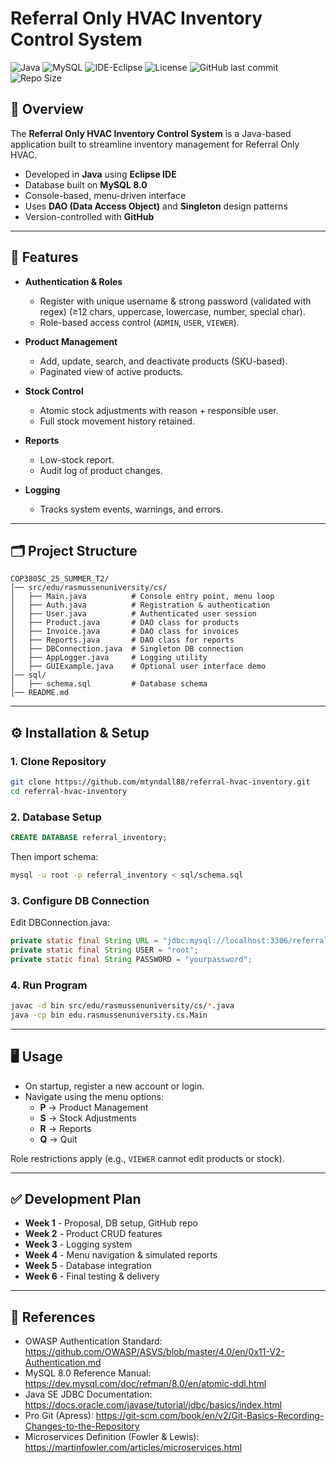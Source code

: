 # Referral Only HVAC Inventory Control System

![Java](https://img.shields.io/badge/Java-17-blue) 
![MySQL](https://img.shields.io/badge/MySQL-8.0-orange) 
![IDE-Eclipse](https://img.shields.io/badge/IDE-Eclipse-purple) 
![License](https://img.shields.io/badge/License-MIT-green) 
![GitHub last commit](https://img.shields.io/github/last-commit/mtyndall88/referral-hvac-inventory) 
![Repo Size](https://img.shields.io/github/repo-size/mtyndall88/referral-hvac-inventory)

## 📌 Overview
The **Referral Only HVAC Inventory Control System** is a Java-based application built to streamline inventory management for Referral Only HVAC.  

- Developed in **Java** using **Eclipse IDE**  
- Database built on **MySQL 8.0**  
- Console-based, menu-driven interface  
- Uses **DAO (Data Access Object)** and **Singleton** design patterns  
- Version-controlled with **GitHub**  

---

## 🔐 Features
- **Authentication & Roles**
  - Register with unique username & strong password (validated with regex) (≥12 chars, uppercase, lowercase, number, special char).
  - Role-based access control (`ADMIN`, `USER`, `VIEWER`).

- **Product Management**
  - Add, update, search, and deactivate products (SKU-based).
  - Paginated view of active products.

- **Stock Control**
  - Atomic stock adjustments with reason + responsible user.
  - Full stock movement history retained.

- **Reports**
  - Low-stock report.
  - Audit log of product changes.

- **Logging**
  - Tracks system events, warnings, and errors.

---

## 🗂️ Project Structure
```text
COP3805C_25_SUMMER_T2/
│── src/edu/rasmussenuniversity/cs/
│   ├── Main.java          # Console entry point, menu loop
│   ├── Auth.java          # Registration & authentication
│   ├── User.java          # Authenticated user session
│   ├── Product.java       # DAO class for products
│   ├── Invoice.java       # DAO class for invoices
│   ├── Reports.java       # DAO class for reports
│   ├── DBConnection.java  # Singleton DB connection
│   ├── AppLogger.java     # Logging utility
│   ├── GUIExample.java    # Optional user interface demo
│── sql/
│   ├── schema.sql         # Database schema
│── README.md
```
---

## ⚙️ Installation & Setup

### 1. Clone Repository
```bash
git clone https://github.com/mtyndall88/referral-hvac-inventory.git
cd referral-hvac-inventory
```
### 2. Database Setup
```sql
CREATE DATABASE referral_inventory;
```
Then import schema:
```bash
mysql -u root -p referral_inventory < sql/schema.sql
```
### 3. Configure DB Connection
Edit DBConnection.java:
```java
private static final String URL = "jdbc:mysql://localhost:3306/referral_inventory";
private static final String USER = "root";
private static final String PASSWORD = "yourpassword";
```
### 4. Run Program
```bash
javac -d bin src/edu/rasmussenuniversity/cs/*.java
java -cp bin edu.rasmussenuniversity.cs.Main
```

---

## 🖥️ Usage
- On startup, register a new account or login.  
- Navigate using the menu options:  
  - **P** → Product Management  
  - **S** → Stock Adjustments  
  - **R** → Reports  
  - **Q** → Quit  

Role restrictions apply (e.g., `VIEWER` cannot edit products or stock).  

---

## ✅ Development Plan
- **Week 1** - Proposal, DB setup, GitHub repo
- **Week 2** - Product CRUD features
- **Week 3** - Logging system
- **Week 4** - Menu navigation & simulated reports
- **Week 5** - Database integration
- **Week 6** - Final testing & delivery

---

## 📖 References
- OWASP Authentication Standard: https://github.com/OWASP/ASVS/blob/master/4.0/en/0x11-V2-Authentication.md
- MySQL 8.0 Reference Manual: https://dev.mysql.com/doc/refman/8.0/en/atomic-ddl.html
- Java SE JDBC Documentation: https://docs.oracle.com/javase/tutorial/jdbc/basics/index.html
- Pro Git (Apress): https://git-scm.com/book/en/v2/Git-Basics-Recording-Changes-to-the-Repository
- Microservices Definition (Fowler & Lewis): https://martinfowler.com/articles/microservices.html
